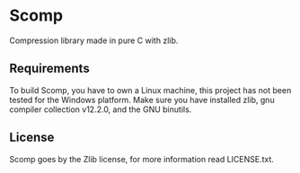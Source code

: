 # Scomp
Compression library made in pure C with zlib.

## Requirements
To build Scomp, you have to own a Linux machine, this project has not been tested for the Windows platform. Make sure you have installed zlib, gnu compiler collection v12.2.0, and the GNU binutils.

## License
Scomp goes by the Zlib license, for more information read LICENSE.txt.
